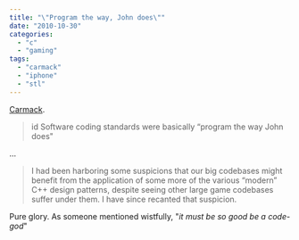 ```yaml
---
title: "\"Program the way, John does\""
date: "2010-10-30"
categories: 
  - "c"
  - "gaming"
tags: 
  - "carmack"
  - "iphone"
  - "stl"
---
```


[Carmack](http://bethblog.com/index.php/2010/10/29/john-carmack-discusses-rage-on-iphoneipadipod-touch/).

> id Software coding standards were basically “program the way John does"

...

> I had been harboring some suspicions that our big codebases might benefit from the application of some more of the various “modern” C++ design patterns, despite seeing other large game codebases suffer under them. I have since recanted that suspicion.

Pure glory. As someone mentioned wistfully, "_it must be so good be a code-god_"
